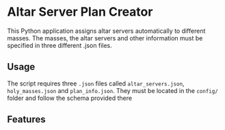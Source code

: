 # Altar Server Plan Creator

This Python application assigns altar servers automatically to different masses. The masses, the 
altar servers and other information must be specified in three different .json files.

## Usage

The script requires three `.json` files called `altar_servers.json`, `holy_masses.json` and `plan_info.json`.
They must be located in the `config/` folder and follow the schema provided there


## Features
